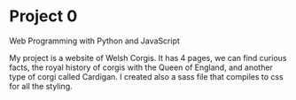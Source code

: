 # Project 0

Web Programming with Python and JavaScript

My project is a website of Welsh Corgis. It has 4 pages, we can find curious facts, the royal history of corgis with the Queen of England, and another type of corgi called Cardigan. I created also a sass file that compiles to css for all the styling. 
